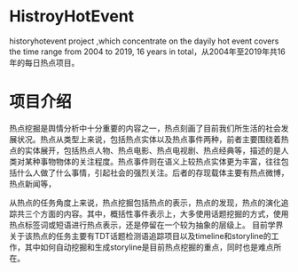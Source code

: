 # HistroyHotEvent
historyhotevent project ,which concentrate on the dayily hot event covers the time range from 2004 to 2019, 16 years in total，从2004年至2019年共16年的每日热点项目。
# 项目介绍
热点挖掘是舆情分析中十分重要的内容之一，热点刻画了目前我们所生活的社会发展状况。热点从类型上来说，包括热点实体以及热点事件两种，前者主要围绕着热点的实体展开，包括热点人物、热点电影、热点电视剧、热点经典等，描述的是人类对某种事物物体的关注程度。热点事件则在语义上较热点实体更为丰富，往往包括什么人做了什么事情，引起社会的强烈关注。后者的存现载体主要有热点微博，热点新闻等，

从热点的任务角度上来说，热点挖掘包括热点的表示，热点的发现，热点的演化追踪共三个方面的内容。其中，概括性事件表示上，大多使用话题挖掘的方式，使用热点标签词或短语进行热点表示，还是停留在一个较为抽象的层级上。
目前学界关于该热点的任务主要有TDT话题检测语追踪项目以及timeline和storyline的工作，其中如何自动挖掘和生成storyline是目前热点挖掘的重点，同时也是难点所在。



